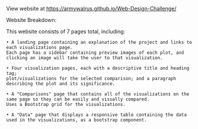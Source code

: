 
View website at <a href="https://armywalrus.github.io/Web-Design-Challenge/" target="_blank">https://armywalrus.github.io/Web-Design-Challenge/</a>

Website Breakdown:

This website consists of 7 pages total, including:

	• A landing page containing an explanation of the project and links to each visualizations page. 
	Each page has a sidebar containing preview images of each plot, and clicking an image will take the user to that visualization.
	
	• Four visualization pages, each with a descriptive title and heading tag; 
	plot/visualizations for the selected comparison; and a paragraph describing the plot and its significance.
	
	• A "Comparisons" page that contains all of the visualizations on the same page so they can be easily and visually compared. 
	Uses a Bootstrap grid for the visualizations.
	
	• A "Data" page that displays a responsive table containing the data used in the visualizations, as a bootstrap component.
  
